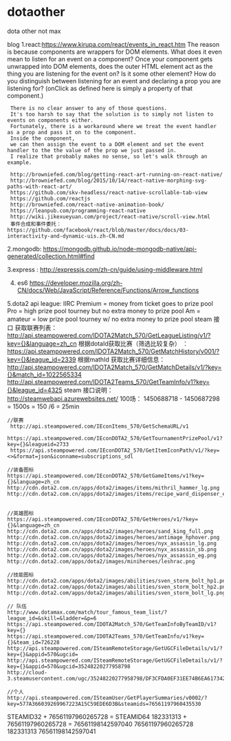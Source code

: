 # dotaother
dota other not max



blog
1.react:https://www.kirupa.com/react/events_in_react.htm
     The reason is because components are wrappers for DOM elements.
     What does it even mean to listen for an event on a component?
     Once your component gets unwrapped into DOM elements, does the outer HTML element act as the thing you are listening for the event on?
     Is it some other element?
     How do you distinguish between listening for an event and declaring a prop you are listening for?
     (onClick as defined here is simply a property of that component.)

     There is no clear answer to any of those questions.
     It's too harsh to say that the solution is to simply not listen to events on components either.
     Fortunately, there is a workaround where we treat the event handler as a prop and pass it on to the component.
     Inside the component,
     we can then assign the event to a DOM element and set the event handler to the the value of the prop we just passed in.
     I realize that probably makes no sense, so let's walk through an example.

     http://browniefed.com/blog/getting-react-art-running-on-react-native/
     http://browniefed.com/blog/2015/10/14/react-native-morphing-svg-paths-with-react-art/
     https://github.com/skv-headless/react-native-scrollable-tab-view
     https://github.com/reactjs
     http://browniefed.com/react-native-animation-book/
     https://leanpub.com/programming-react-native
     http://wiki.jikexueyuan.com/project/react-native/scroll-view.html
     事件合成和事件委托： https://github.com/facebook/react/blob/master/docs/docs/03-interactivity-and-dynamic-uis.zh-CN.md


2.mongodb: https://mongodb.github.io/node-mongodb-native/api-generated/collection.html#find

3.express : http://expressjs.com/zh-cn/guide/using-middleware.html

4. es6 https://developer.mozilla.org/zh-CN/docs/Web/JavaScript/Reference/Functions/Arrow_functions

5.dota2 api
   league: IIRC Premium = money from ticket goes to prize pool
           Pro = high prize pool tourney but no extra money to prize pool
           Am = amateur = low prize pool tourney w/ no extra money to prize pool
    steam 接口
    获取联赛列表：　http://api.steampowered.com/IDOTA2Match_570/GetLeagueListing/v1/?key={}&language=zh_cn
    根据dotaId获取比赛（筛选比较复杂） ：https://api.steampowered.com/IDOTA2Match_570/GetMatchHistory/v001/?key={}&league_id=2339
    根据mathId 获取比赛详细信息： http://api.steampowered.com/IDOTA2Match_570/GetMatchDetails/v1/?key={}&match_id=1022565334
    http://api.steampowered.com/IDOTA2Teams_570/GetTeamInfo/v1?key={}&league_id=4325
    steam 接口说明：
         http://steamwebapi.azurewebsites.net/
    100场： 1450688718 - 1450687298 = 1500s = 150 /6 = 25min


    //联赛
     http://api.steampowered.com/IEconItems_570/GetSchemaURL/v1
     https://api.steampowered.com/IEconDOTA2_570/GetTournamentPrizePool/v1?key={}&leagueid=2733
     https://api.steampowered.com/IEconDOTA2_570/GetItemIconPath/v1/?key=<>&format=json&iconname=subscriptions_sdl

    //装备图标
    https://api.steampowered.com/IEconDOTA2_570/GetGameItems/v1?key={}&language=zh_cn
    http://cdn.dota2.com.cn/apps/dota2/images/items/mithril_hammer_lg.png
    http://cdn.dota2.com.cn/apps/dota2/images/items/recipe_ward_dispenser_eg.png


    //英雄图标
    https://api.steampowered.com/IEconDOTA2_570/GetHeroes/v1/?key={}&language=zh_cn
    http://cdn.dota2.com.cn/apps/dota2/images/heroes/sand_king_full.png
    http://cdn.dota2.com.cn/apps/dota2/images/heroes/antimage_hphover.png
    http://cdn.dota2.com.cn/apps/dota2/images/heroes/nyx_assassin_lg.png
    http://cdn.dota2.com.cn/apps/dota2/images/heroes/nyx_assassin_sb.png
    http://cdn.dota2.com.cn/apps/dota2/images/heroes/nyx_assassin_eg.png
    http://cdn.dota2.com/apps/dota2/images/miniheroes/leshrac.png

    //技能图标
    http://cdn.dota2.com/apps/dota2/images/abilities/sven_storm_bolt_hp1.png
    http://cdn.dota2.com/apps/dota2/images/abilities/sven_storm_bolt_hp2.png
    http://cdn.dota2.com/apps/dota2/images/abilities/sven_storm_bolt_lg.png

    // 队伍
    http://www.dotamax.com/match/tour_famous_team_list/?league_id=&skill=&ladder=&p=6
    https://api.steampowered.com/IDOTA2Match_570/GetTeamInfoByTeamID/v1?key={}
    https://api.steampowered.com/IDOTA2Teams_570/GetTeamInfo/v1?key={}&team_id=726228
    http://api.steampowered.com/ISteamRemoteStorage/GetUGCFileDetails/v1/?key={}&appid=570&ugcid=
    http://api.steampowered.com/ISteamRemoteStorage/GetUGCFileDetails/v1/?key={}&appid=570&ugcid=35248220277958798
    http://cloud-3.steamusercontent.com/ugc/35248220277958798/DF3CFDA0EF31EE74B6EA617342CB6B24CE402471/

    //个人
    http://api.steampowered.com/ISteamUser/GetPlayerSummaries/v0002/?key=577A366039269967223A15C59EDE6D3B&steamids=76561197960435530


   STEAMID32 + 76561197960265728 = STEAMID64
   182331313 + 76561197960265728 = 76561198142597040
   76561197960265728
           182331313
   76561198142597041


